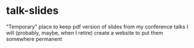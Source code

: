 # talk-slides
"Temporary" place to keep pdf version of slides from my conference talks
I will (probably, maybe, when I retire) create a website to put them somewhere permanent
